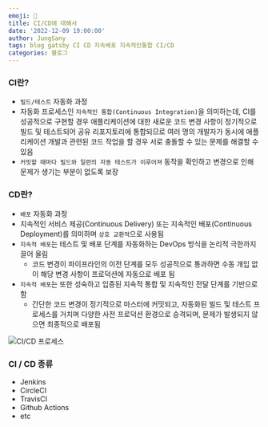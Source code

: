 ```yaml
---
emoji: 🚠
title: CI/CD에 대해서
date: '2022-12-09 19:00:00'
author: JungSany
tags: blog gatsby CI CD 지속배포 지속적인통합 CI/CD
categories: 블로그
---
```


### CI란?

- `빌드/테스트` 자동화 과정
- 자동화 프로세스인 `지속적인 통합(Continuous Integration)`을 의미하는데, CI를 성공적으로 구현할 경우 애플리케이션에 대한 새로운 코드 변경 사항이 정기적으로 빌드 및 테스트되어 공유 리포지토리에 통합되므로 여러 명의 개발자가 동시에 애플리케이션 개발과 관련된 코드 작업을 할 경우 서로 충돌할 수 있는 문제를 해결할 수 있음
- `커밋할 때마다 빌드와 일련의 자동 테스트가 이루어져` 동작을 확인하고 변경으로 인해 문제가 생기는 부분이 없도록 보장

### CD란?

- `배포` 자동화 과정
- 지속적인 서비스 제공(Continuous Delivery) 또는 지속적인 배포(Continuous Deployment)를 의미하며 `상호 교환적`으로 사용됨
- `지속적 배포`는 테스트 및 배포 단계를 자동화하는 DevOps 방식을 논리적 극한까지 끌어 올림
  - 코드 변경이 파이프라인의 이전 단계를 모두 성공적으로 통과하면 수동 개입 없이 해당 변경 사항이 프로덕션에 자동으로 배포 됨
- `지속적 배포`는 또한 성숙하고 입증된 지속적 통합 및 지속적인 전달 단계를 기반으로 함
  - 간단한 코드 변경이 정기적으로 마스터에 커밋되고, 자동화된 빌드 및 테스트 프로세스를 거치며 다양한 사전 프로덕션 환경으로 승격되며, 문제가 발생되지 않으면 최종적으로 배포됨

![CI/CD 프로세스](https://www.redhat.com/cms/managed-files/styles/wysiwyg_full_width/s3/ci-cd-flow-desktop.png?itok=2EX0MpQZ)

### CI / CD 종류

- Jenkins
- CircleCI
- TravisCI
- Github Actions
- etc

```toc

```
